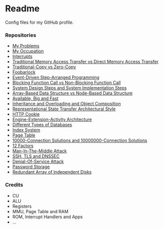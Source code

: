 # Readme
Config files for my GitHub profile.

### Repositories
- [My Problems](https://github.com/hcpty/my-problems)
- [My Occupation](https://github.com/hcpty/my-occupation)
- [Interrupts](https://github.com/hcpty/interrupts)
- [Traditional Memory Access Transfer vs Direct Memory Access Transfer](https://github.com/hcpty/traditional-memory-access-transfer-vs-direct-memory-access-transfer)
- [Traditional-Copy vs Zero-Copy](https://github.com/hcpty/traditional-copy-vs-zero-copy)
- [Foobarlock](https://github.com/hcpty/foobarlock)
- [Event-Driven Step-Arranged Programming](https://github.com/hcpty/event-driven-step-arranged-programming)
- [Blocking Function Call vs Non-Blocking Function Call](https://github.com/hcpty/blocking-function-call-vs-non-blocking-function-call)
- [System Design Steps and System Implementation Steps](https://github.com/hcpty/system-design-steps-and-system-implementation-steps)
- [Array-Based Data Structure vs Node-Based Data Structure](https://github.com/hcpty/array-based-data-structure-vs-node-based-data-structure)
- [Available, Big and Fast](https://github.com/hcpty/available-big-and-fast)
- [Inheritance and Overloading and Object Composition](https://github.com/hcpty/inheritance-and-overloading-and-object-composition)
- [Representational State Transfer Architectural Style](https://github.com/hcpty/representational-state-transfer-architectural-style)
- [HTTP Cookie](https://github.com/hcpty/http-cookie)
- [Engine-Extension-Activity Architecture](https://github.com/hcpty/engine-extension-activity-architecture)
- [Different Types of Databases](https://github.com/hcpty/different-types-of-databases)
- [Index System](https://github.com/hcpty/index-system)
- [Page Table](https://github.com/hcpty/page-table)
- [10000-Connection Solutions and 10000000-Connection Solutions](https://github.com/hcpty/10000-connection-solutions-and-10000000-connection-solutions)
- [12 Factors](https://github.com/hcpty/12-factors)
- [Man-In-The-Middle Attack](https://github.com/hcpty/man-in-the-middle-attack)
- [SSH, TLS and DNSSEC](https://github.com/hcpty/ssh-tls-and-dnssec)
- [Denial-Of-Service Attack](https://github.com/hcpty/denial-of-service-attack)
- [Password Storage](https://github.com/hcpty/password-storage)
- [Redundant Array of Independent Disks](https://github.com/hcpty/redundant-array-of-independent-disks)

### Credits
- CU
- ALU
- Registers
- MMU, Page Table and RAM
- ROM, Interrupt Handlers and Apps
- ...
